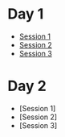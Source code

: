 # Day 1

* [Session 1](https://vimeo.com/946685664?share=copy)
* [Session 2](https://vimeo.com/946698996?share=copy)
* [Session 3](https://vimeo.com/946702904?share=copy)

# Day 2

* [Session 1]
* [Session 2]
* [Session 3]

